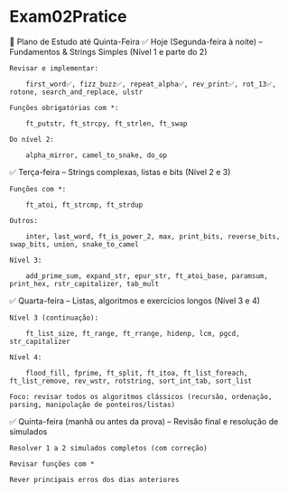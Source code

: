 # Exam02Pratice

📅 Plano de Estudo até Quinta-Feira
✅ Hoje (Segunda-feira à noite) – Fundamentos & Strings Simples (Nível 1 e parte do 2)

    Revisar e implementar:

        first_word✅, fizz_buzz✅, repeat_alpha✅, rev_print✅, rot_13✅, rotone, search_and_replace, ulstr

    Funções obrigatórias com *:

        ft_putstr, ft_strcpy, ft_strlen, ft_swap

    Do nível 2:

        alpha_mirror, camel_to_snake, do_op

✅ Terça-feira – Strings complexas, listas e bits (Nível 2 e 3)

    Funções com *:

        ft_atoi, ft_strcmp, ft_strdup

    Outros:

        inter, last_word, ft_is_power_2, max, print_bits, reverse_bits, swap_bits, union, snake_to_camel

    Nível 3:

        add_prime_sum, expand_str, epur_str, ft_atoi_base, paramsum, print_hex, rstr_capitalizer, tab_mult

✅ Quarta-feira – Listas, algoritmos e exercícios longos (Nível 3 e 4)

    Nível 3 (continuação):

        ft_list_size, ft_range, ft_rrange, hidenp, lcm, pgcd, str_capitalizer

    Nível 4:

        flood_fill, fprime, ft_split, ft_itoa, ft_list_foreach, ft_list_remove, rev_wstr, rotstring, sort_int_tab, sort_list

    Foco: revisar todos os algoritmos clássicos (recursão, ordenação, parsing, manipulação de ponteiros/listas)

✅ Quinta-feira (manhã ou antes da prova) – Revisão final e resolução de simulados

    Resolver 1 a 2 simulados completos (com correção)

    Revisar funções com *

    Rever principais erros dos dias anteriores
